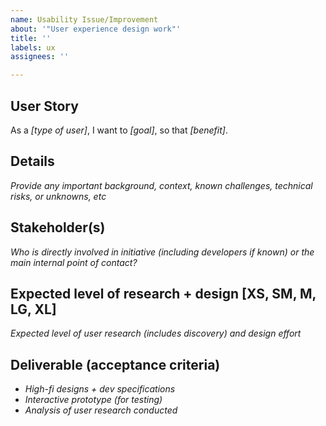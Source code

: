```yaml
---
name: Usability Issue/Improvement
about: '"User experience design work"'
title: ''
labels: ux
assignees: ''

---
```


## User Story
As a _[type of user]_, I want to _[goal]_, so that _[benefit]_.

## Details
_Provide any important background, context, known challenges, technical risks, or unknowns, etc_

## Stakeholder(s)
_Who is directly involved in initiative (including developers if known) or the main internal point of contact?_

## Expected level of research + design [XS, SM, M, LG, XL]
_Expected level of user research (includes discovery) and design effort_

## Deliverable (acceptance criteria)
- _High-fi designs + dev specifications_
- _Interactive prototype (for testing)_
- _Analysis of user research conducted_
